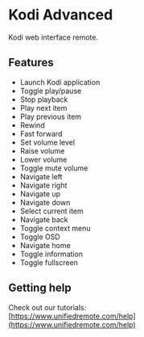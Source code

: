 # Kodi Advanced
Kodi web interface remote.

## Features
*  Launch Kodi application
*  Toggle play/pause
*  Stop playback
*  Play next item
*  Play previous item
*  Rewind
*  Fast forward
*  Set volume level
*  Raise volume
*  Lower volume
*  Toggle mute volume
*  Navigate left
*  Navigate right
*  Navigate up
*  Navigate down
*  Select current item
*  Navigate back
*  Toggle context menu
*  Toggle OSD
*  Navigate home
*  Toggle information
*  Toggle fullscreen

## Getting help
Check out our tutorials: <br>
[https://www.unifiedremote.com/help](https://www.unifiedremote.com/help)

